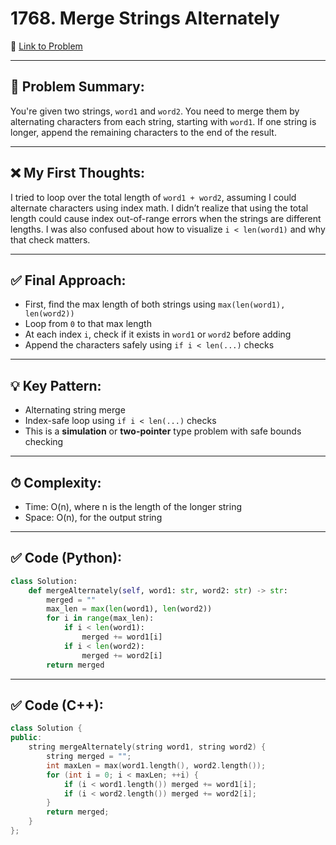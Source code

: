 # 1768. Merge Strings Alternately

🔗 [Link to Problem](https://leetcode.com/problems/merge-strings-alternately/?envType=study-plan-v2&envId=leetcode-75)

---

## 🧠 Problem Summary:
You're given two strings, `word1` and `word2`. You need to merge them by alternating characters from each string, starting with `word1`. If one string is longer, append the remaining characters to the end of the result.

---

## ❌ My First Thoughts:
I tried to loop over the total length of `word1 + word2`, assuming I could alternate characters using index math. I didn’t realize that using the total length could cause index out-of-range errors when the strings are different lengths. I was also confused about how to visualize `i < len(word1)` and why that check matters.

---

## ✅ Final Approach:
- First, find the max length of both strings using `max(len(word1), len(word2))`
- Loop from `0` to that max length
- At each index `i`, check if it exists in `word1` or `word2` before adding
- Append the characters safely using `if i < len(...)` checks

---

## 💡 Key Pattern:
- Alternating string merge
- Index-safe loop using `if i < len(...)` checks
- This is a **simulation** or **two-pointer** type problem with safe bounds checking

---

## ⏱ Complexity:
- Time: O(n), where n is the length of the longer string
- Space: O(n), for the output string

---

## ✅ Code (Python):
```python
class Solution:
    def mergeAlternately(self, word1: str, word2: str) -> str:
        merged = ""
        max_len = max(len(word1), len(word2))
        for i in range(max_len):
            if i < len(word1):
                merged += word1[i]
            if i < len(word2):
                merged += word2[i]
        return merged
```

---

## ✅ Code (C++):
```cpp
class Solution {
public:
    string mergeAlternately(string word1, string word2) {
        string merged = "";
        int maxLen = max(word1.length(), word2.length());
        for (int i = 0; i < maxLen; ++i) {
            if (i < word1.length()) merged += word1[i];
            if (i < word2.length()) merged += word2[i];
        }
        return merged;
    }
};
```
